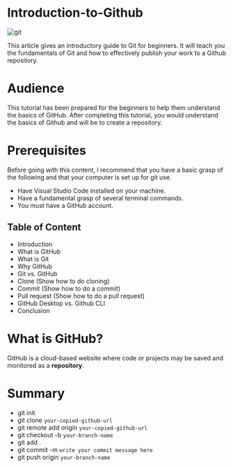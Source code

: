 # Introduction-to-Github

![git](https://user-images.githubusercontent.com/77323680/194396735-3c32321b-f8d2-4bce-b28c-f3873a171ced.png)

This article gives an introductory guide to Git for beginners. It will teach you the fundamentals of Git and how to effectively publish your work to a Github repository.
# Audience
This tutorial has been prepared for the beginners to help them understand the basics of GitHub. After completing this tutorial, you would understand the basics of Github and will be to create a repository.
# Prerequisites
Before going with this content, I recommend that you have a basic grasp of the following and that your computer is set up for git use.

- Have Visual Studio Code installed on your machine.
- Have a fundamental grasp of several terminal commands.
- You must have a GitHub account.

## Table of Content

* Introduction
* What is GitHub
* What is Git
* Why GitHub
* Git vs. GitHub
* Clone (Show how to do cloning)
* Commit (Show how to do a commit)
* Pull request (Show how to do a pull request)
* GitHub Desktop vs. Github CLI
* Conclusion

# What is GitHub?
GitHub is a cloud-based website where code or projects may be saved and monitored as a **repository**.

# Summary
- git init
- git clone `your-copied-github-url`
- git remote add origin `your-copied-github-url`
- git checkout -b `your-branch-name`
- git add .
- git commit -m `write your commit message here`
- git push origin `your-branch-name`

